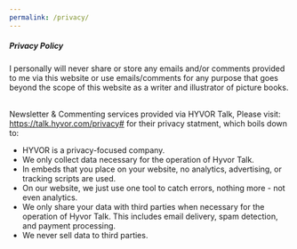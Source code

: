 ```yaml
---
permalink: /privacy/
---
```

<h5>Privacy Policy</h5>
I personally will never share or store any emails and/or comments provided to me via this website or use emails/comments for any purpose that goes beyond the scope of this website as a writer and illustrator of picture books. 
<br>
<br>

Newsletter & Commenting services provided via HYVOR Talk, Please visit: https://talk.hyvor.com/privacy# for their privacy statment, which boils down to:
* HYVOR is a privacy-focused company.
* We only collect data necessary for the operation of Hyvor Talk.
* In embeds that you place on your website, no analytics, advertising, or tracking scripts are used.
* On our website, we just use one tool to catch errors, nothing more - not even analytics.
* We only share your data with third parties when necessary for the operation of Hyvor Talk. This includes email delivery, spam detection, and payment processing.
* We never sell data to third parties.